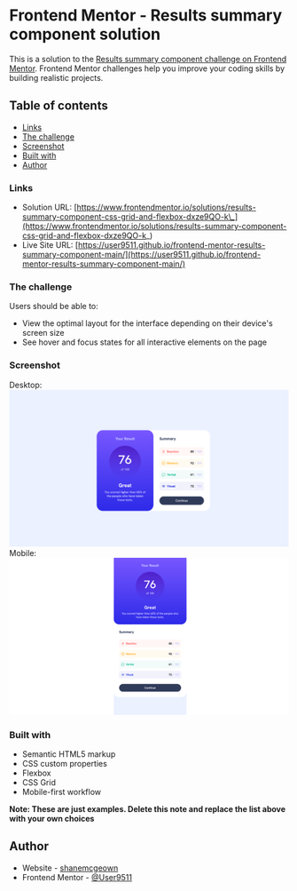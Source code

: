 # Frontend Mentor - Results summary component solution

This is a solution to the [Results summary component challenge on Frontend Mentor](https://www.frontendmentor.io/challenges/results-summary-component-CE_K6s0maV). Frontend Mentor challenges help you improve your coding skills by building realistic projects.

## Table of contents

- [Links](#links)
- [The challenge](#the-challenge)
- [Screenshot](#screenshot)
- [Built with](#built-with)
- [Author](#author)

### Links

- Solution URL: [https://www.frontendmentor.io/solutions/results-summary-component-css-grid-and-flexbox-dxze9QO-k\_](https://www.frontendmentor.io/solutions/results-summary-component-css-grid-and-flexbox-dxze9QO-k_)
- Live Site URL: [https://user9511.github.io/frontend-mentor-results-summary-component-main/](https://user9511.github.io/frontend-mentor-results-summary-component-main/)

### The challenge

Users should be able to:

- View the optimal layout for the interface depending on their device's screen size
- See hover and focus states for all interactive elements on the page

### Screenshot

Desktop:
![](./screenshots/desktop-screenshot.png)
Mobile:
![](./screenshots/mobile-screenshot.png)

### Built with

- Semantic HTML5 markup
- CSS custom properties
- Flexbox
- CSS Grid
- Mobile-first workflow

**Note: These are just examples. Delete this note and replace the list above with your own choices**

## Author

- Website - [shanemcgeown](https://www.linkedin.com/in/shanemcgeown/)
- Frontend Mentor - [@User9511](https://www.frontendmentor.io/profile/User9511)
